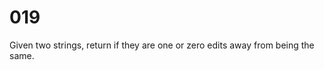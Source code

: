 [_metadata_:tags]:-        "string"

# 019

Given two strings, return if they are one or zero edits away from being the same.
